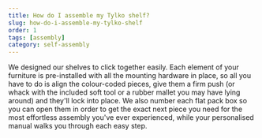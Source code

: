 ```yaml
---
title: How do I assemble my Tylko shelf?
slug: how-do-i-assemble-my-tylko-shelf
order: 1
tags: [assembly]
category: self-assembly
---
```


We designed our shelves to click together easily. Each element of your furniture is pre-installed with all the mounting hardware in place, so all you have to do is align the colour-coded pieces, give them a firm push (or whack with the included soft tool or a rubber mallet you may have lying around) and they'll lock into place. We also number each flat pack box so you can open them in order to get the exact next piece you need for the most effortless assembly you've ever experienced, while your personalised manual walks you through each easy step.
